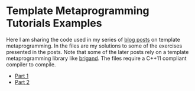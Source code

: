 # Template Metaprogramming Tutorials Examples
Here I am sharing the code used in my series of [blog posts](http://nilsdeppe.com) on template metaprogramming. In the files are my solutions to some of the exercises presented in the posts. Note that some of the later posts rely on a template metaprogramming library like [brigand](https://github.com/edouarda/brigand). The files require a C++11 compliant compiler to compile.

- [Part 1](http://nilsdeppe.com/posts/tmpl-part1)
- [Part 2](http://nilsdeppe.com/posts/tmpl-part2)